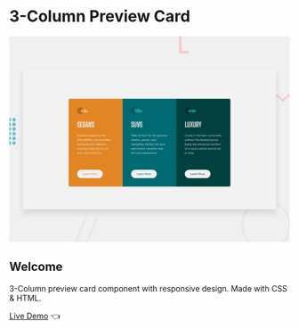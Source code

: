 # 3-Column Preview Card

![Design preview for the 3-Column preview card component](./design/desktop-preview.jpg)

## Welcome

3-Column preview card component with responsive design. Made with CSS & HTML.

[Live Demo](https://dmitriy24s.github.io/3-column-preview-card/) 👈
